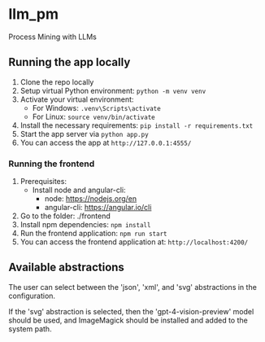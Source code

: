 # llm_pm
Process Mining with LLMs 

## Running the app locally 
1. Clone the repo locally
2. Setup virtual Python environment: `python -m venv venv`
3. Activate your virtual environment:
    * For Windows: `.venv\Scripts\activate`
    * For Linux: `source venv/bin/activate`
4. Install the necessary requirements: `pip install -r requirements.txt`
5. Start the app server via `python app.py`
6. You can access the app at `http://127.0.0.1:4555/`

### Running the frontend
1. Prerequisites:
   - Install node and angular-cli:
     - node: https://nodejs.org/en
     - angular-cli: https://angular.io/cli
2. Go to the folder: ./frontend
3. Install npm dependencies: `npm install`
4. Run the frontend application: `npm run start`
5. You can access the frontend application at: `http://localhost:4200/`

## Available abstractions
The user can select between the 'json', 'xml', and 'svg' abstractions in the configuration.

If the 'svg' abstraction is selected, then the 'gpt-4-vision-preview' model should be used,
and ImageMagick should be installed and added to the system path.
